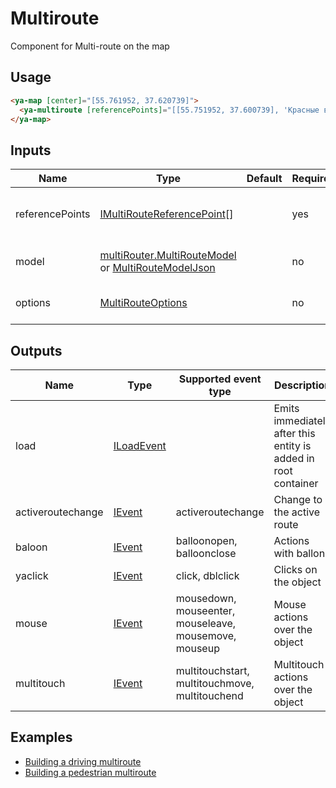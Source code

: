 # Multiroute

Component for Multi-route on the map

## Usage

```html
<ya-map [center]="[55.761952, 37.620739]">
  <ya-multiroute [referencePoints]="[[55.751952, 37.600739], 'Красные ворота, Москва']"></ya-multiroute>
</ya-map>
```

## Inputs

| Name            | Type                                                    | Default | Required | Description                          |
|-----------------|---------------------------------------------------------|---------|----------|--------------------------------------|
| referencePoints | [IMultiRouteReferencePoint][][]                         |         | yes      | Reference points for the multi-route |
| model           | [multiRouter.MultiRouteModel] or [MultiRouteModelJson]  |         | no       | Properties for the multiroute        |
| options         | [MultiRouteOptions]                                     |         | no       | Options for the multiroute           |

[IMultiRouteReferencePoint]: https://tech.yandex.ru/maps/jsapi/doc/2.1/ref/reference/IMultiRouteReferencePoint-docpage/
[multiRouter.MultiRouteModel]: https://tech.yandex.ru/maps/jsapi/doc/2.1/ref/reference/multiRouter.MultiRouteModel-docpage/
[MultiRouteModelJson]: https://tech.yandex.ru/maps/jsapi/doc/2.1/ref/reference/IMultiRouteModelJson-docpage/
[MultiRouteOptions]: https://tech.yandex.ru/maps/jsapi/doc/2.1/ref/reference/multiRouter.MultiRoute-docpage/#multiRouter.MultiRoute__param-options

## Outputs

| Name              | Type         | Supported event type                                  | Description                                                    |
|-------------------|--------------|-------------------------------------------------------|----------------------------------------------------------------|
| load              | [ILoadEvent] |                                                       | Emits immediately after this entity is added in root container |
| activeroutechange | [IEvent]     | activeroutechange                                     | Change to the active route                                     |
| baloon            | [IEvent]     | balloonopen, balloonclose                             | Actions with ballon                                            |
| yaclick           | [IEvent]     | click, dblclick                                       | Clicks on the object                                           |
| mouse             | [IEvent]     | mousedown, mouseenter, mouseleave, mousemove, mouseup | Mouse actions over the object                                  |
| multitouch        | [IEvent]     | multitouchstart, multitouchmove, multitouchend        | Multitouch actions over the object                             |

[ILoadEvent]: https://github.com/ddubrava/angular-yandex-maps/blob/develop/projects/angular8-yandex-maps/src/lib/models/models.ts#L23
[IEvent]: https://github.com/ddubrava/angular-yandex-maps/blob/develop/projects/angular8-yandex-maps/src/lib/models/models.ts#L34

## Examples

- [Building a driving multiroute](https://stackblitz.com/edit/multiroute)
- [Building a pedestrian multiroute](https://stackblitz.com/edit/multiroute-pedestrian)
